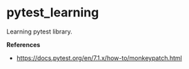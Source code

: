 # pytest_learning
Learning pytest library.

**References**
- https://docs.pytest.org/en/7.1.x/how-to/monkeypatch.html
